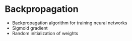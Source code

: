 # Backpropagation

- Backpropagation algorithm for training neural networks
- Sigmoid gradient
- Random initialization of weights
